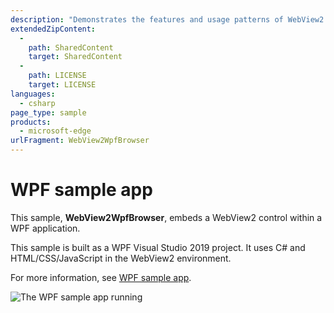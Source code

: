 ```yaml
---
description: "Demonstrates the features and usage patterns of WebView2 in WPF apps."
extendedZipContent:
  -
    path: SharedContent
    target: SharedContent
  -
    path: LICENSE
    target: LICENSE
languages:
  - csharp
page_type: sample
products:
  - microsoft-edge
urlFragment: WebView2WpfBrowser
---
```

# WPF sample app

<!-- only enough info to differentiate this sample vs the others; what is different about this sample compared to the sibling samples? -->
This sample, **WebView2WpfBrowser**, embeds a WebView2 control within a WPF application.

This sample is built as a WPF Visual Studio 2019 project.  It uses C# and HTML/CSS/JavaScript in the WebView2 environment.

For more information, see [WPF sample app](https://learn.microsoft.com/microsoft-edge/webview2/samples/webview2wpfbrowser).

![The WPF sample app running](screenshots/wpf-browser-screenshot.png)

